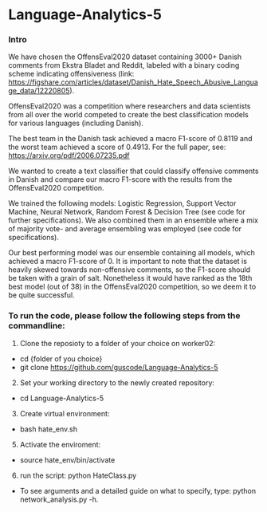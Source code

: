 # Language-Analytics-5

### Intro

We have chosen the OffensEval2020 dataset containing 3000+ Danish comments from Ekstra Bladet and Reddit, labeled with a binary coding scheme indicating offensiveness (link: https://figshare.com/articles/dataset/Danish_Hate_Speech_Abusive_Language_data/12220805).

OffensEval2020 was a competition where researchers and data scientists from all over the world competed to create the best classification models for various languages (including Danish). 

The best team in the Danish task achieved a macro F1-score of 0.8119 and the worst team achieved a score of 0.4913. For the full paper, see: https://arxiv.org/pdf/2006.07235.pdf

We wanted to create a text classifier that could classify offensive comments in Danish and compare our macro F1-score with the results from the OffensEval2020 competition.

We trained the following models: Logistic Regression, Support Vector Machine, Neural Network, Random Forest & Decision Tree (see code for further specifications). We also combined them in an ensemble where a mix of majority vote- and average ensembling was employed (see code for specifications).

Our best performing model was our ensemble containing all models, which achieved a macro F1-score of 0. It is important to note that the dataset is heavily skewed towards non-offensive comments, so the F1-score should be taken with a grain of salt. Nonetheless it would have ranked as the 18th best model (out of 38) in the OffensEval2020 competition, so we deem it to be quite successful.


### To run the code, please follow the following steps from the commandline:
1. Clone the reposioty to a folder of your choice on worker02: 
- cd {folder of you choice}
- git clone https://github.com/guscode/Language-Analytics-5
2. Set your working directory to the newly created repository:
- cd Language-Analytics-5
3. Create virtual environment: 
- bash hate_env.sh 
5. Activate the enviroment:
- source hate_env/bin/activate
6.  run the script: python HateClass.py
- To see arguments and a detailed guide on what to specify, type: python network_analysis.py -h.
